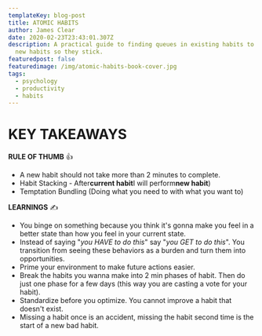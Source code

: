```yaml
---
templateKey: blog-post
title: ATOMIC HABITS
author: James Clear
date: 2020-02-23T23:43:01.307Z
description: A practical guide to finding queues in existing habits to insert
  new habits so they stick.
featuredpost: false
featuredimage: /img/atomic-habits-book-cover.jpg
tags:
  - psychology
  - productivity
  - habits
---
```

# KEY TAKEAWAYS

**RULE OF THUMB** 👍

* A new habit should not take more than 2 minutes to complete.
* Habit Stacking - After**current habit**I will perform**new habit**)
* Temptation Bundling (Doing what you need to with what you want to) 

**LEARNINGS** ✍️

* You binge on something because you think it's gonna make you feel in a better state than how you feel in your current state.
* Instead of saying "*you HAVE to do this*" say "*you GET to do this*". You transition from seeing these behaviors as a burden and turn them into opportunities.
* Prime your environment to make future actions easier.
* Break the habits you wanna make into 2 min phases of habit. Then do just one phase for a few days (this way you are casting a vote for your habit).
* Standardize before you optimize. You cannot improve a habit that doesn't exist.
* Missing a habit once is an accident, missing the habit second time is the start of a new bad habit.